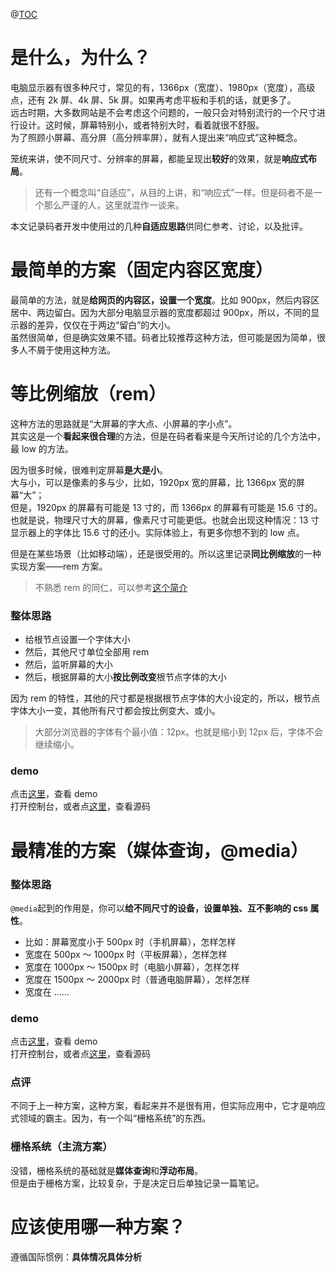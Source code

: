 @[TOC](响应式布局)

# 是什么，为什么？
电脑显示器有很多种尺寸，常见的有，1366px（宽度）、1980px（宽度），高级点，还有 2k 屏、4k 屏、5k 屏。如果再考虑平板和手机的话，就更多了。  
远古时期，大多数网站是不会考虑这个问题的，一般只会对特别流行的一个尺寸进行设计。这时候，屏幕特别小，或者特别大时，看着就很不舒服。  
为了照顾小屏幕、高分屏（高分辨率屏），就有人提出来“响应式”这种概念。

笼统来讲，使不同尺寸、分辨率的屏幕，都能呈现出**较好**的效果，就是**响应式布局**。

 > 还有一个概念叫“自适应”，从目的上讲，和“响应式”一样。但是码者不是一个那么严谨的人，这里就混作一谈来。

本文记录码者开发中使用过的几种**自适应思路**供同仁参考、讨论，以及批评。

# 最简单的方案（固定内容区宽度）
最简单的方法，就是**给网页的内容区，设置一个宽度**。比如 900px，然后内容区居中、两边留白。因为大部分电脑显示器的宽度都超过 900px，所以，不同的显示器的差异，仅仅在于两边“留白”的大小。  
虽然很简单，但是确实效果不错。码者比较推荐这种方法，但可能是因为简单，很多人不屑于使用这种方法。

# 等比例缩放（rem）
这种方法的思路就是“大屏幕的字大点、小屏幕的字小点”。  
其实这是一个**看起来很合理**的方法，但是在码者看来是今天所讨论的几个方法中，最 low 的方法。

因为很多时候，很难判定屏幕**是大是小**。  
大与小，可以是像素的多与少，比如，1920px 宽的屏幕，比 1366px 宽的屏幕“大”；  
但是，1920px 的屏幕有可能是 13 寸的，而 1366px 的屏幕有可能是 15.6 寸的。  
也就是说，物理尺寸大的屏幕，像素尺寸可能更低。也就会出现这种情况：13 寸显示器上的字体比 15.6 寸的还小。实际体验上，有更多你想不到的 low 点。

但是在某些场景（比如移动端），还是很受用的。所以这里记录**同比例缩放**的一种实现方案——rem 方案。

> 不熟悉 rem 的同仁，可以参考[这个简介](https://blog.csdn.net/csdn372301467/article/details/105910813)

### 整体思路
+ 给根节点设置一个字体大小
+ 然后，其他尺寸单位全部用 rem
+ 然后，监听屏幕的大小
+ 然后，根据屏幕的大小**按比例改变**根节点字体的大小

因为 rem 的特性，其他的尺寸都是根据根节点字体的大小设定的，所以，根节点字体大小一变，其他所有尺寸都会按比例变大、或小。

> 大部分浏览器的字体有个最小值：12px。也就是缩小到 12px 后，字体不会继续缩小。

### demo
点击[这里](https://dagaiguanyu.github.io/note-on-responsiveness/demo/rem.html)，查看 demo  
打开控制台，或者点[这里](https://github.com/daGaiGuanYu/note-on-responsiveness/blob/master/demo/rem.html)，查看源码

# 最精准的方案（媒体查询，@media）
### 整体思路
```@media```起到的作用是，你可以**给不同尺寸的设备，设置单独、互不影响的 css 属性**。  
+ 比如：屏幕宽度小于 500px 时（手机屏幕），怎样怎样
+ 宽度在 500px ～ 1000px 时（平板屏幕），怎样怎样
+ 宽度在 1000px ～ 1500px 时（电脑小屏幕），怎样怎样
+ 宽度在 1500px ～ 2000px 时（普通电脑屏幕），怎样怎样
+ 宽度在 ……

### demo
点击[这里](https://dagaiguanyu.github.io/note-on-responsiveness/demo/media.html)，查看 demo  
打开控制台，或者点[这里](https://github.com/daGaiGuanYu/note-on-responsiveness/blob/master/demo/media.html)，查看源码

### 点评
不同于上一种方案，这种方案，看起来并不是很有用，但实际应用中，它才是响应式领域的霸主。因为，有一个叫“栅格系统”的东西。

### 栅格系统（主流方案）
没错，栅格系统的基础就是**媒体查询**和**浮动布局**。  
但是由于栅格方案，比较复杂，于是决定日后单独记录一篇笔记。

# 应该使用哪一种方案？
遵循国际惯例：**具体情况具体分析**